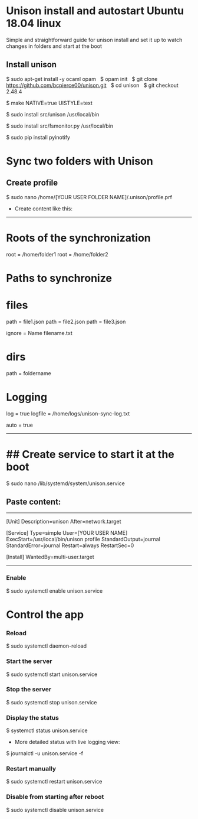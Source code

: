 # Unison install and autostart Ubuntu 18.04 linux

Simple and straightforward guide for unison install and set it up to watch changes in folders and start at the boot

## Install unison

$ sudo apt-get install -y ocaml opam
$~$
$ opam init
$~$
$ git clone https://github.com/bcpierce00/unison.git
$~$
$ cd unison
$~$
$ git checkout 2.48.4

$ make NATIVE=true UISTYLE=text

$ sudo install src/unison /usr/local/bin

$ sudo install src/fsmonitor.py /usr/local/bin

$ sudo pip install pyinotify

# Sync two folders with Unison

## Create profile

$ sudo nano /home/[YOUR USER FOLDER NAME]/.unison/profile.prf

- Create content like this:

--------------

# Roots of the synchronization
root = /home/folder1
root = /home/folder2

# Paths to synchronize 

# files
path = file1.json
path = file2.json
path = file3.json

ignore = Name filename.txt

# dirs
path = foldername

# Logging
log = true
logfile = /home/logs/unison-sync-log.txt

auto = true

--------------

# ## Create service to start it at the boot

$ sudo nano /lib/systemd/system/unison.service

## Paste content:

--------------

[Unit]
Description=unison
After=network.target

[Service]
Type=simple
User=[YOUR USER NAME]
ExecStart=/usr/local/bin/unison profile
StandardOutput=journal
StandardError=journal
Restart=always
RestartSec=0

[Install]
WantedBy=multi-user.target

--------------

### Enable

$ sudo systemctl enable unison.service

# Control the app

### Reload

$ sudo systemctl daemon-reload

### Start the server

$ sudo systemctl start unison.service

### Stop the server

$ sudo systemctl stop unison.service

### Display the status

$ systemctl status unison.service

- More detailed status with live logging view:

$ journalctl -u unison.service -f


### Restart manually

$ sudo systemctl restart unison.service


### Disable from starting after reboot

$ sudo systemctl disable unison.service


